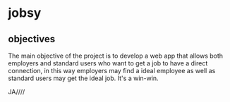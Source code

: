 # jobsy

<h2>objectives</h2>
The main objective of the project is to develop a web app that allows both employers and standard users who want to get a job to have a direct connection, in this way employers may find a ideal employee as well as standard users may get the ideal job. It's a win-win.

JA////